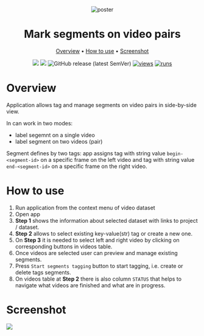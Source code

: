 <div align="center" markdown>

<img alt="poster" src="https://user-images.githubusercontent.com/12828725/191542318-969707da-63e6-418d-b902-8e3c7ddfd394.png"/>

# Mark segments on video pairs

<p align="center">
  <a href="#Overview">Overview</a> •
  <a href="#How-to-Use">How to use</a> •
  <a href="#Demo">Screenshot</a>
</p>

[![](https://img.shields.io/badge/supervisely-ecosystem-brightgreen)](https://ecosystem.supervise.ly/apps/supervisely-ecosystem/mark-segments-on-synced-videos)
[![](https://img.shields.io/badge/slack-chat-green.svg?logo=slack)](https://supervise.ly/slack)
![GitHub release (latest SemVer)](https://img.shields.io/github/v/release/supervisely-ecosystem/mark-segments-on-synced-videos)
[![views](https://app.supervise.ly/img/badges/views/supervisely-ecosystem/mark-segments-on-synced-videos)](https://supervise.ly)
[![runs](https://app.supervise.ly/img/badges/runs/supervisely-ecosystem/mark-segments-on-synced-videos.png)](https://supervise.ly)

</div>

# Overview

Application allows tag and manage segments on video pairs in side-by-side view. 

In can work in two modes:
- label segemnt on a single video
- label segment on two videos (pair)

Segment defines by two tags: app assigns tag with string value `begin-<segment-id>` on a specific frame on the left video and  tag with string value `end-<segment-id>` on a specific frame on the right video.

# How to use

1. Run application from the context menu of video dataset
2. Open app
3. **Step 1** shows the information about selected dataset with links to project / dataset.
4. **Step 2** allows to select existing key-value(str) tag or create a new one.
5. On **Step 3** it is needed to select left and right video by clicking on corresponding buttons in videos table.
6. Once videos are selected user can preview and manage existing segments. 
7. Press `Start segments tagging` button to start tagging, i.e. create or delete tags segments.
8. On videos table at **Step 2** there is also column `STATUS` that helps to navigate what videos are finished and what are in progress.

# Screenshot

<img src="https://user-images.githubusercontent.com/12828725/191545391-54bd1189-7a74-4501-a708-0851203c9c07.png">
